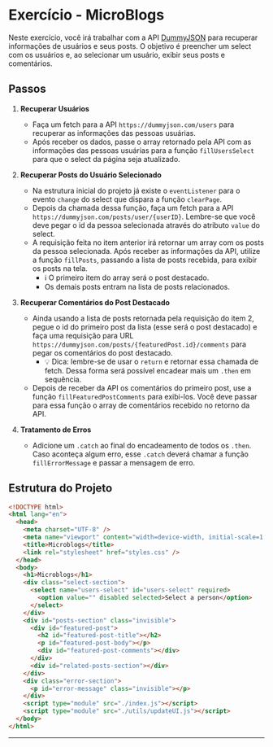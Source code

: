 # Exercício - MicroBlogs

Neste exercício, você irá trabalhar com a API [DummyJSON](https://dummyjson.com) para recuperar informações de usuários e seus posts. O objetivo é preencher um select com os usuários e, ao selecionar um usuário, exibir seus posts e comentários.

## Passos

1. **Recuperar Usuários**

   - Faça um fetch para a API `https://dummyjson.com/users` para recuperar as informações das pessoas usuárias.
   - Após receber os dados, passe o array retornado pela API com as informações das pessoas usuárias para a função `fillUsersSelect` para que o select da página seja atualizado.

2. **Recuperar Posts do Usuário Selecionado**

   - Na estrutura inicial do projeto já existe o `eventListener` para o evento `change` do select que dispara a função `clearPage`.
   - Depois da chamada dessa função, faça um fetch para a API `https://dummyjson.com/posts/user/{userID}`. Lembre-se que você deve pegar o id da pessoa selecionada através do atributo `value` do select.
   - A requisição feita no item anterior irá retornar um array com os posts da pessoa selecionada. Após receber as informações da API, utilize a função `fillPosts`, passando a lista de posts recebida, para exibir os posts na tela.
     - ℹ️ O primeiro item do array será o post destacado.
     - Os demais posts entram na lista de posts relacionados.

3. **Recuperar Comentários do Post Destacado**

   - Ainda usando a lista de posts retornada pela requisição do item 2, pegue o id do primeiro post da lista (esse será o post destacado) e faça uma requisição para URL `https://dummyjson.com/posts/{featuredPost.id}/comments` para pegar os comentários do post destacado.
     - 💡 Dica: lembre-se de usar o `return` e retornar essa chamada de fetch. Dessa forma será possível encadear mais um `.then` em sequência.
   - Depois de receber da API os comentários do primeiro post, use a função `fillFeaturedPostComments` para exibi-los. Você deve passar para essa função o array de comentários recebido no retorno da API.

4. **Tratamento de Erros**
   - Adicione um `.catch` ao final do encadeamento de todos os `.then`. Caso aconteça algum erro, esse `.catch` deverá chamar a função `fillErrorMessage` e passar a mensagem de erro.

## Estrutura do Projeto

```html
<!DOCTYPE html>
<html lang="en">
  <head>
    <meta charset="UTF-8" />
    <meta name="viewport" content="width=device-width, initial-scale=1.0" />
    <title>Microblogs</title>
    <link rel="stylesheet" href="styles.css" />
  </head>
  <body>
    <h1>Microblogs</h1>
    <div class="select-section">
      <select name="users-select" id="users-select" required>
        <option value="" disabled selected>Select a person</option>
      </select>
    </div>
    <div id="posts-section" class="invisible">
      <div id="featured-post">
        <h2 id="featured-post-title"></h2>
        <p id="featured-post-body"></p>
        <div id="featured-post-comments"></div>
      </div>
      <div id="related-posts-section"></div>
    </div>
    <div class="error-section">
      <p id="error-message" class="invisible"></p>
    </div>
    <script type="module" src="./index.js"></script>
    <script type="module" src="./utils/updateUI.js"></script>
  </body>
</html>
```

---

